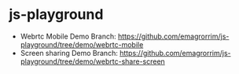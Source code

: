 # js-playground

- Webrtc Mobile Demo Branch: https://github.com/emagrorrim/js-playground/tree/demo/webrtc-mobile
- Screen sharing Demo Branch: https://github.com/emagrorrim/js-playground/tree/demo/webrtc-share-screen
